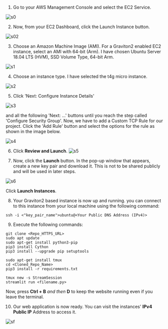 1. Go to your AWS Management Console and select the EC2 Service.

![s0](https://user-images.githubusercontent.com/50396375/132857453-74d590de-690b-44b6-92e6-3f8b068b9a3e.PNG)

2. Now, from your EC2 Dashboard, click the Launch Instance button.

![s02](https://user-images.githubusercontent.com/50396375/132857539-b7ba21dc-8dfd-4d1b-ab85-6b2950744e06.PNG)

3. Choose an Amazon Machine Image (AMI). For a Graviton2 enabled EC2 instance, select an AMI with 64-bit (Arm). I have chosen Ubuntu Server 18.04 LTS (HVM), SSD Volume Type, 64-bit Arm.

![s1](https://user-images.githubusercontent.com/50396375/132858039-92cdef2c-ed62-4765-bbcc-fde181fb9a86.PNG)

4. Choose an instance type. I have selected the t4g micro instance.

![s2](https://user-images.githubusercontent.com/50396375/132858331-57c75849-cc42-4de8-8cc7-fe948aaa884a.PNG)

5. Click 'Next: Configure Instance Details' 

![s3](https://user-images.githubusercontent.com/50396375/132858859-bf43239a-757e-4f90-ab0e-24be2acfc784.PNG)

and all the following 'Next: ...' buttons until you reach the step called 'Configure Security Group'.
Now, we have to add a Custom TCP Rule for our project. Click the 'Add Rule' button and select the options for the rule as shown in the image below.

![s4](https://user-images.githubusercontent.com/50396375/132859120-1f3efd2c-f717-4113-b45f-120505ae4de4.PNG)

6. Click **Review and Launch**.
![s5](https://user-images.githubusercontent.com/50396375/132859221-5df373de-d253-484f-b5e0-17b8120a6bcd.PNG)

7. Now, click the **Launch** button. In the pop-up window that appears, create a new key pair and download it. This is not to be shared publicly and will be used in later steps.

![s6](https://user-images.githubusercontent.com/50396375/132859599-e57c4d22-e783-4fc9-8952-501ada2b5cda.PNG)

Click **Launch Instances**.

8. Your Graviton2 based instance is now up and running. you can connect to this instance from your local machine using the following command:

```
ssh -i <"key_pair_name">ubuntu@<Your Public DNS Address (IPv4)>
```

9. Execute the following commands:
```
git clone <Repo_HTTPS_URL>
sudo apt update
sudo apt-get install python3-pip
pip3 install Cython
pip3 install --upgrade pip setuptools

sudo apt-get install tmux
cd <Cloned_Repo_Name>
pip3 install -r requirements.txt

tmux new -s StreamSession
streamlit run <filename.py>
```

Now, press **Ctrl + B** _and then_ **D** to keep the website running even if you leave the terminal.

10. Our web application is now ready. You can visit the instances' **IPv4 Public IP** Address to access it. 

![sf](https://user-images.githubusercontent.com/50396375/132866230-106a4558-ffb8-44b5-a518-4fc95e1c382a.PNG)
